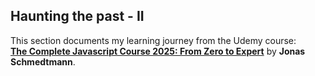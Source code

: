 ## Haunting the past - II

This section documents my learning journey from the Udemy course:  
[**The Complete Javascript Course 2025: From Zero to Expert**](https://www.udemy.com/course/the-complete-javascript-course/) by **Jonas Schmedtmann**.
